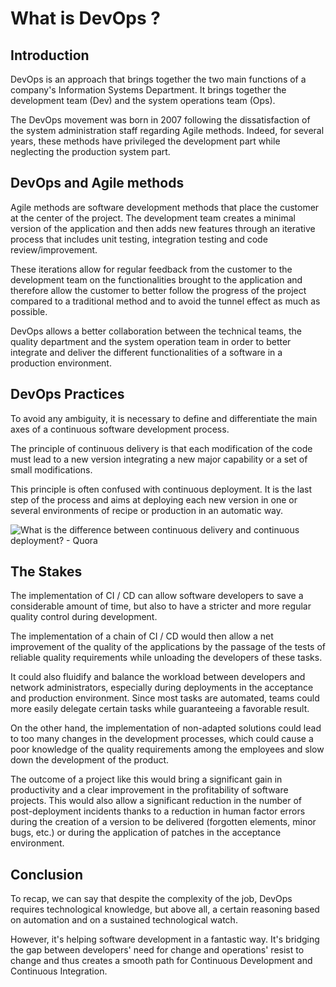 # What is DevOps ?

## Introduction

DevOps is an approach that brings together the two main functions of a company's Information Systems Department. It brings together the development team (Dev) and the system operations team (Ops).

The DevOps movement was born in 2007 following the dissatisfaction of the system administration staff regarding Agile methods. Indeed, for several years, these methods have privileged the development part while neglecting the production system part.

## DevOps and Agile methods

Agile methods are software development methods that place the customer at the center of the project. The development team creates a minimal version of the application and then adds new features through an iterative process that includes unit testing, integration testing and code review/improvement.

These iterations allow for regular feedback from the customer to the development team on the functionalities brought to the application and therefore allow the customer to better follow the progress of the project compared to a traditional method and to avoid the tunnel effect as much as possible.

DevOps allows a better collaboration between the technical teams, the quality department and the system operation team in order to better integrate and deliver the different functionalities of a software in a production environment.

## DevOps Practices

To avoid any ambiguity, it is necessary to define and differentiate the main axes of a continuous software development process.

The principle of continuous delivery is that each modification of the code must lead to a new version integrating a new major capability or a set of small modifications.

This principle is often confused with continuous deployment. It is the last step of the process and aims at deploying each new version in one or several environments of recipe or production in an automatic way.

![What is the difference between continuous delivery and continuous deployment?  - Quora](https://qph.cf2.quoracdn.net/main-qimg-a82fe747cc53bd5dadb0ccee0f02af5c-pjlq)
## The Stakes

The implementation of CI / CD can allow software developers to save a considerable amount of time, but also to have a stricter and more regular quality control during development.

The implementation of a chain of CI / CD would then allow a net improvement of the quality of the applications by the passage of the tests of reliable quality requirements while unloading the developers of these tasks.

It could also fluidify and balance the workload between developers and network administrators, especially during deployments in the acceptance and production environment. Since most tasks are automated, teams could more easily delegate certain tasks while guaranteeing a favorable result.

On the other hand, the implementation of non-adapted solutions could lead to too many changes in the development processes, which could cause a poor knowledge of the quality requirements among the employees and slow down the development of the product.

The outcome of a project like this would bring a significant gain in productivity and a clear improvement in the profitability of software projects. This would also allow a significant reduction in the number of post-deployment incidents thanks to a reduction in human factor errors during the creation of a version to be delivered (forgotten elements, minor bugs, etc.) or during the application of patches in the acceptance environment.

## Conclusion

To recap, we can say that despite the complexity of the job, DevOps requires technological knowledge, but above all, a certain reasoning based on automation and on a sustained technological watch.

However, it's helping software development in a fantastic way. It's bridging the gap between developers' need for change and operations' resist to change and thus creates a smooth path for Continuous Development and Continuous Integration.


